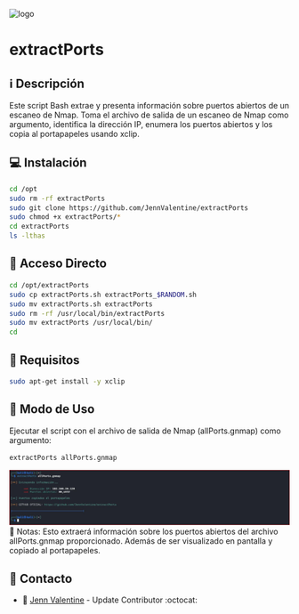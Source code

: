 ﻿![logo](https://edteam-media.s3.amazonaws.com/blogs/big/2ab53939-9b50-47dd-b56e-38d4ba3cc0f0.png)

# extractPorts

## :information_source: Descripción
Este script Bash extrae y presenta información sobre puertos abiertos de un escaneo de Nmap.
Toma el archivo de salida de un escaneo de Nmap como argumento, identifica la dirección IP,
enumera los puertos abiertos y los copia al portapapeles usando xclip.

## :computer: Instalación
```bash
cd /opt
sudo rm -rf extractPorts
sudo git clone https://github.com/JennValentine/extractPorts
sudo chmod +x extractPorts/*
cd extractPorts
ls -lthas
```

## :key: Acceso Directo
```bash
cd /opt/extractPorts
sudo cp extractPorts.sh extractPorts_$RANDOM.sh
sudo mv extractPorts.sh extractPorts
sudo rm -rf /usr/local/bin/extractPorts
sudo mv extractPorts /usr/local/bin/
cd
```

## :wrench: Requisitos
```bash
sudo apt-get install -y xclip
```

## :rocket: Modo de Uso

Ejecutar el script con el archivo de salida de Nmap (allPorts.gnmap) como argumento:

```bash
extractPorts allPorts.gnmap
```
![logo](https://github.com/JennValentine/extractPorts/blob/main/Imagenes/extractPorts.jpg)
:memo: Notas: Esto extraerá información sobre los puertos abiertos del archivo allPorts.gnmap proporcionado. 
Además de ser visualizado en pantalla y copiado al portapapeles.

## :email: Contacto
* :busts_in_silhouette: [Jenn Valentine](https://t.me/JennValentine) - Update Contributor :octocat: